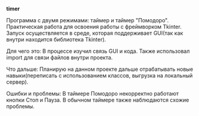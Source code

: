 <b>timer</b>

Программа с двумя режимами: таймер и таймер "Помодоро".
Практическая работа для освоения работы с фреймворком Tkinter.
Запуск осуществляется в среде, которая поддерживает GUI(так как внутри находится библиотека Tkinter).

Для чего это:
В процессе изучил связь GUI и кода. Также использовал import для связи файлов внутри проекта.

Что дальше:
Планирую на данном проекте дальше отрабатывать новые навыки(переписать с использованием классов, выгрузка на локальный сервер).

Ошибки и проблемы:
В таймере Помодоро некорректно работают кнопки Стоп и Пауза. В обычном таймере также наблюдаются схожие проблемы.
